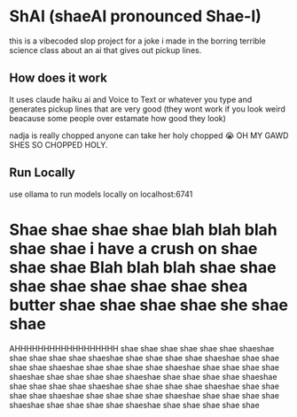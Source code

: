 
# ShAI (shaeAI pronounced Shae-I)

this is a vibecoded slop project for a joke i made in the borring terrible science class about an ai that gives out pickup lines. 



## How does it work

It uses claude haiku ai and Voice to Text or whatever you type and generates pickup lines that are very good (they wont work if you look weird beacause some people over estamate how good they look) 

nadja is really chopped anyone can take her holy chopped 😭 OH MY GAWD SHES SO CHOPPED HOLY.
## Run Locally
use ollama to run models locally on localhost:6741

# Shae shae shae shae blah blah blah shae shae i have a crush on shae shae shae Blah blah blah shae shae shae shae shae shae shae shea butter shae shae shae shae she shae shae

AHHHHHHHHHHHHHHHHHH shae shae shae shae shae shae shaeshae shae shae shae shae shaeshae shae shae shae shae shaeshae shae shae shae shae shaeshae shae shae shae shae shaeshae shae shae shae shae shaeshae shae shae shae shae shaeshae shae shae shae shae shaeshae shae shae shae shae shaeshae shae shae shae shae shaeshae shae shae shae shae shaeshae shae shae shae shae shaeshae shae shae shae shae shaeshae shae shae shae shae shaeshae shae shae shae shae shae